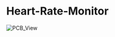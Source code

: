# Heart-Rate-Monitor
![PCB_View](https://github.com/CodEros9231/Heart-Rate-Monitor/assets/84926496/8f32ff39-4fc0-4c51-9f41-d6549d6563ce)

